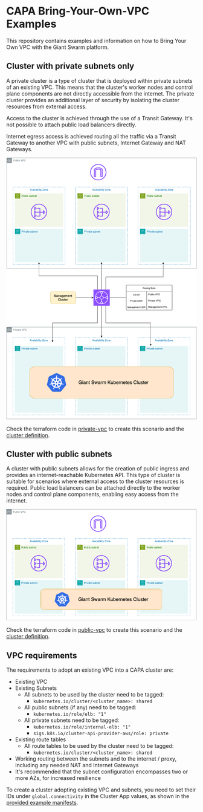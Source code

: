 # CAPA Bring-Your-Own-VPC Examples

This repository contains examples and information on how to Bring Your Own VPC with the Giant Swarm platform.

## Cluster with private subnets only
A private cluster is a type of cluster that is deployed within private subnets of an existing VPC. This means that the cluster's worker nodes and control plane components are not directly accessible from the internet. The private cluster provides an additional layer of security by isolating the cluster resources from external access.

Access to the cluster is achieved through the use of a Transit Gateway. It's not possible to attach public load balancers directly.

Internet egress access is achieved routing all the traffic via a Transit Gateway to another VPC with public subnets, Internet Gateway and NAT Gateways.

![Private Cluster](./media/BYOInfraPrivate.png)

Check the terraform code in [private-vpc](vpc-examples/private-vpc/) to create this scenario and the [cluster definition](vpc-examples/private-vpc/example-cluster.yaml).

## Cluster with public subnets
A cluster with public subnets allows for the creation of public ingress and provides an internet-reachable Kubernetes API. This type of cluster is suitable for scenarios where external access to the cluster resources is required. Public load balancers can be attached directly to the worker nodes and control plane components, enabling easy access from the internet.

![Public Cluster](./media/BYOInfraPublic.png)

Check the terraform code in [public-vpc](vpc-examples/public-vpc/) to create this scenario and the [cluster definition](vpc-examples/public-vpc/example-cluster.yaml).

## VPC requirements

The requirements to adopt an existing VPC into a CAPA cluster are:

- Existing VPC
- Existing Subnets
  - All subnets to be used by the cluster need to be tagged:
    - `kubernetes.io/cluster/<cluster_name>: shared`
  - All public subnets (if any) need to be tagged:
    - `kubernetes.io/role/elb: "1"`
  - All private subnets need to be tagged:
    - `kubernetes.io/role/internal-elb: "1"`
    - `sigs.k8s.io/cluster-api-provider-aws/role: private`
- Existing route tables
  - All route tables to be used by the cluster need to be tagged:
    - `kubernetes.io/cluster/<cluster_name>: shared`
- Working routing between the subnets and to the internet / proxy, including any needed NAT and Internet Gateways
- It's recommended that the subnet configuration encompasses two or more AZs, for increased resilience

To create a cluster adopting existing VPC and subnets, you need to set their IDs under `global.connectivity` in the Cluster App values, as shown in the [provided example manifests](./example-cluster.yaml).
